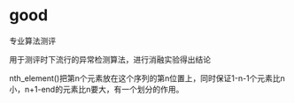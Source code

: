 # good
专业算法测评

用于测评时下流行的异常检测算法，进行消融实验得出结论

nth_element()把第n个元素放在这个序列的第n位置上，同时保证1-n-1个元素比n小，n+1-end的元素比n要大，有一个划分的作用。
